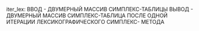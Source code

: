 iter_lex:
ВВОД - ДВУМЕРНЫЙ МАССИВ СИМПЛЕКС-ТАБЛИЦЫ
ВЫВОД - ДВУМЕРНЫЙ МАССИВ СИМПЛЕКС-ТАБЛИЦА ПОСЛЕ ОДНОЙ ИТЕРАЦИИ ЛЕКСИКОГРАФИЧЕСКОГО СИМПЛЕКС- МЕТОДА

